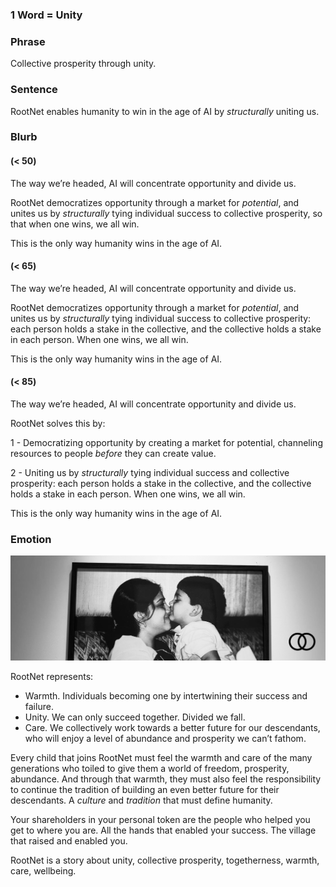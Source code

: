 ### 1 Word = Unity

### Phrase

Collective prosperity through unity.

### Sentence

RootNet enables humanity to win in the age of AI by *structurally* uniting us.

### Blurb

#### (< 50)

The way we’re headed, AI will concentrate opportunity and divide us.

RootNet democratizes opportunity through a market for _potential_, and unites us by *structurally* tying individual success to collective prosperity, so that when one wins, we all win.

This is the only way humanity wins in the age of AI.

#### (< 65)

The way we’re headed, AI will concentrate opportunity and divide us.

RootNet democratizes opportunity through a market for _potential_, and unites us by *structurally* tying individual success to collective prosperity: each person holds a stake in the collective, and the collective holds a stake in each person. When one wins, we all win.

This is the only way humanity wins in the age of AI.

#### (< 85)

The way we’re headed, AI will concentrate opportunity and divide us. 

RootNet solves this by: 

1 - Democratizing opportunity by creating a market for potential, channeling resources to people *before* they can create value.

2 - Uniting us by *structurally* tying individual success and collective prosperity: each person holds a stake in the collective, and the collective holds a stake in each person. When one wins, we all win.

This is the only way humanity wins in the age of AI.

### Emotion

![](appendix/assets/emotion.png)

RootNet represents:
- Warmth. Individuals becoming one by intertwining their success and failure.
- Unity. We can only succeed together. Divided we fall.
- Care. We collectively work towards a better future for our descendants, who will enjoy a level of abundance and prosperity we can’t fathom.

Every child that joins RootNet must feel the warmth and care of the many generations who toiled to give them a world of freedom, prosperity, abundance. And through that warmth, they must also feel the responsibility to continue the tradition of building an even better future for their descendants. A *culture* and *tradition* that must define humanity.

Your shareholders in your personal token are the people who helped you get to where you are. All the hands that enabled your success. The village that raised and enabled you.

RootNet is a story about unity, collective prosperity, togetherness, warmth, care, wellbeing.